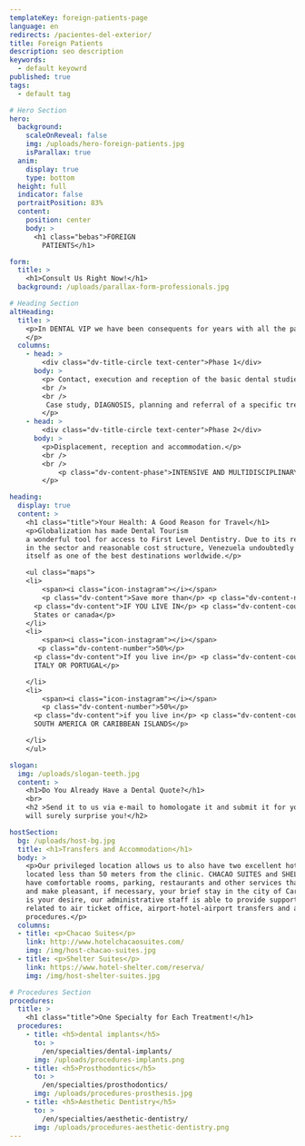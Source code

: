 ```yaml
---
templateKey: foreign-patients-page
language: en
redirects: /pacientes-del-exterior/
title: Foreign Patients
description: seo description
keywords:
  - default keyowrd
published: true
tags:
  - default tag

# Hero Section
hero:
  background:
    scaleOnReveal: false
    img: /uploads/hero-foreign-patients.jpg
    isParallax: true
  anim:
    display: true
    type: bottom
  height: full
  indicator: false
  portraitPosition: 83%
  content:
    position: center
    body: >
      <h1 class="bebas">FOREIGN
        PATIENTS</h1>

form:
  title: >
    <h1>Consult Us Right Now!</h1>
  background: /uploads/parallax-form-professionals.jpg

# Heading Section
altHeading:
  title: >
    <p>In DENTAL VIP we have been consequents for years with all the patients who visit us from anywhere in Venezuela and the world. Our team understands, appreciates, thanks and honors the great effort of all those people who travel great distances in search of Specialized Dental Care by offering them a special protocol of care <em>(widely known in the USA as "Dental Extreme Makeover")</em> that contemplates two phases:
    </p>
  columns:
    - head: >
        <div class="dv-title-circle text-center">Phase 1</div>
      body: >
        <p> Contact, execution and reception of the basic dental studies and relevant diagnostic evaluations.
        <br />
        <br />
         Case study, DIAGNOSIS, planning and referral of a specific treatment proposal; including of course, an estimate of professional fees or dental quote.
        </p>
    - head: >
        <div class="dv-title-circle text-center">Phase 2</div>
      body: >
        <p>Displacement, reception and accommodation.</p>
        <br />
        <br />
            <p class="dv-content-phase">INTENSIVE AND MULTIDISCIPLINARY DENTAL TREATMENT to be able to cover in record time <em>(1 or 2 weeks)</em> all the oral requirements previously established.
        </p>

heading:
  display: true
  content: >
    <h1 class="title">Your Health: A Good Reason for Travel</h1>
    <p>Globalization has made Dental Tourism
    a wonderful tool for access to First Level Dentistry. Due to its recognized trajectory
    in the sector and reasonable cost structure, Venezuela undoubtedly consolidates
    itself as one of the best destinations worldwide.</p>

    <ul class="maps">
    <li>
        <span><i class="icon-instagram"></i></span>
        <p class="dv-content">Save more than</p> <p class="dv-content-number">70%</p>
      <p class="dv-content">IF YOU LIVE IN</p> <p class="dv-content-country">United
      States or canada</p>
    </li>
    <li>
        <span><i class="icon-instagram"></i></span>
       <p class="dv-content-number">50%</p>
      <p class="dv-content">If you live in</p> <p class="dv-content-country">SPAIN,
      ITALY OR PORTUGAL</p>

    </li>
    <li>
        <span><i class="icon-instagram"></i></span>
        <p class="dv-content-number">50%</p>
      <p class="dv-content">if you live in</p> <p class="dv-content-country">CENTRAL,
      SOUTH AMERICA OR CARIBBEAN ISLANDS</p>

    </li>
    </ul>

slogan:
  img: /uploads/slogan-teeth.jpg
  content: >
    <h1>Do You Already Have a Dental Quote?</h1>
    <br>
    <h2 >Send it to us via e-mail to homologate it and submit it for your consideration.  We
    will surely surprise you!</h2>  

hostSection:
  bg: /uploads/host-bg.jpg
  title: <h1>Transfers and Accommodation</h1>
  body: >
    <p>Our privileged location allows us to also have two excellent hotel infrastructures
    located less than 50 meters from the clinic. CHACAO SUITES and SHELTER SUITES
    have comfortable rooms, parking, restaurants and other services that will facilitate
    and make pleasant, if necessary, your brief stay in the city of Caracas. If it
    is your desire, our administrative staff is able to provide support in everything
    related to air ticket office, airport-hotel-airport transfers and accommodation
    procedures.</p>
  columns:
  - title: <p>Chacao Suites</p>
    link: http://www.hotelchacaosuites.com/
    img: /img/host-chacao-suites.jpg
  - title: <p>Shelter Suites</p>
    link: https://www.hotel-shelter.com/reserva/
    img: /img/host-shelter-suites.jpg

# Procedures Section
procedures:
  title: >
    <h1 class="title">One Specialty for Each Treatment!</h1>
  procedures:
    - title: <h5>dental implants</h5>
      to: >
        /en/specialties/dental-implants/
      img: /uploads/procedures-implants.png
    - title: <h5>Prosthodontics</h5>
      to: >
        /en/specialties/prosthodontics/
      img: /uploads/procedures-prosthesis.jpg
    - title: <h5>Aesthetic Dentistry</h5>
      to: >
        /en/specialties/aesthetic-dentistry/
      img: /uploads/procedures-aesthetic-dentistry.png
---
```

